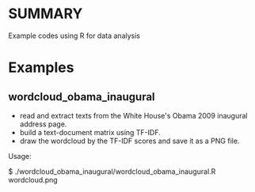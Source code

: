 # SUMMARY
Example codes using R for data analysis

# Examples
## wordcloud_obama_inaugural
* read and extract texts from the White House's Obama 2009 inaugural address page.
* build a text-document matrix using TF-IDF.
* draw the wordcloud by the TF-IDF scores and save it as a PNG file.

Usage:

$ ./wordcloud_obama_inaugural/wordcloud_obama_inaugural.R wordcloud.png


